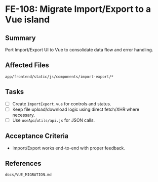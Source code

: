 # FE-108: Migrate Import/Export to a Vue island

## Summary
Port Import/Export UI to Vue to consolidate data flow and error handling.

## Affected Files
`app/frontend/static/js/components/import-export/*`

## Tasks
- [ ] Create `ImportExport.vue` for controls and status.
- [ ] Keep file upload/download logic using direct fetch/XHR where necessary.
- [ ] Use `useApi`/`utils/api.js` for JSON calls.

## Acceptance Criteria
- Import/Export works end-to-end with proper feedback.

## References
`docs/VUE_MIGRATION.md`

